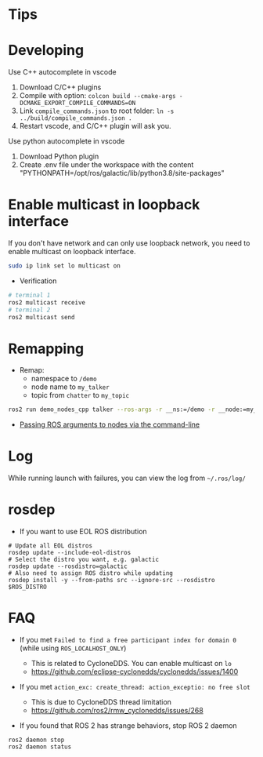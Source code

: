 # Tips

# Developing

Use C++ autocomplete in vscode

1. Download C/C++ plugins
2. Compile with option: `colcon build --cmake-args -DCMAKE_EXPORT_COMPILE_COMMANDS=ON`
3. Link `compile_commands.json` to root folder: `ln -s ../build/compile_commands.json .`
4. Restart vscode, and C/C++ plugin will ask you.

Use python autocomplete in vscode

1. Download Python plugin
2. Create .env file under the workspace with the content "PYTHONPATH=/opt/ros/galactic/lib/python3.8/site-packages"

# Enable multicast in loopback interface

If you don't have network and can only use loopback network, you need to enable multicast on loopback interface.

```bash
sudo ip link set lo multicast on
```

* Verification

```bash
# terminal 1
ros2 multicast receive
# terminal 2
ros2 multicast send
```

# Remapping

* Remap:
  - namespace to `/demo`
  - node name to `my_talker`
  - topic from `chatter` to `my_topic`

```bash
ros2 run demo_nodes_cpp talker --ros-args -r __ns:=/demo -r __node:=my_talker -r chatter:=my_topic
```

* [Passing ROS arguments to nodes via the command-line](https://docs.ros.org/en/foxy/How-To-Guides/Node-arguments.html)

# Log

While running launch with failures, you can view the log from `~/.ros/log/`

# rosdep

* If you want to use EOL ROS distribution

```shell
# Update all EOL distros
rosdep update --include-eol-distros
# Select the distro you want, e.g. galactic
rosdep update --rosdistro=galactic
# Also need to assign ROS distro while updating
rosdep install -y --from-paths src --ignore-src --rosdistro $ROS_DISTRO
```

# FAQ

* If you met `Failed to find a free participant index for domain 0` (while using `ROS_LOCALHOST_ONLY`)
   - This is related to CycloneDDS. You can enable multicast on `lo`
   - https://github.com/eclipse-cyclonedds/cyclonedds/issues/1400

* If you met `action_exc: create_thread: action_exceptio: no free slot`
   - This is due to CycloneDDS thread limitation
   - https://github.com/ros2/rmw_cyclonedds/issues/268

* If you found that ROS 2 has strange behaviors, stop ROS 2 daemon

```shell
ros2 daemon stop
ros2 daemon status
```
